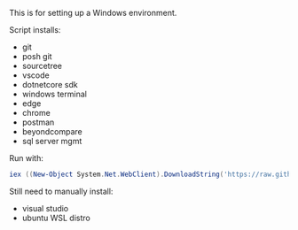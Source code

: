 This is for setting up a Windows environment.

Script installs:
- git
- posh git
- sourcetree
- vscode
- dotnetcore sdk
- windows terminal
- edge
- chrome
- postman
- beyondcompare
- sql server mgmt  

Run with:

```powershell
iex ((New-Object System.Net.WebClient).DownloadString('https://raw.githubusercontent.com/s-a-j/system-init/master/windows/setup.ps1'))  
```  

Still need to manually install:
- visual studio
- ubuntu WSL distro
